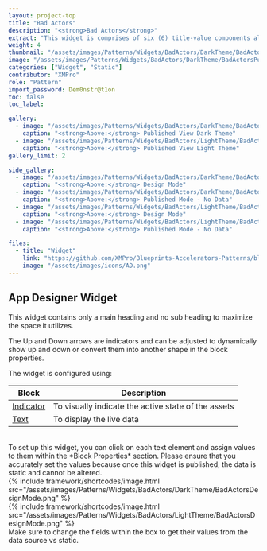 ```yaml
---
layout: project-top
title: "Bad Actors"
description: "<strong>Bad Actors</strong>"
extract: "This widget is comprises of six (6) title-value components along with a heading. These title-value components serve as informative building blocks, offering quick access to key metrics."
weight: 4
thumbnail: "/assets/images/Patterns/Widgets/BadActors/DarkTheme/BadActorsPublishedMode.png"
image: "/assets/images/Patterns/Widgets/BadActors/DarkTheme/BadActorsPublishedMode.png"
categories: ["Widget", "Static"]
contributor: "XMPro"
role: "Pattern"
import_password: Dem0nstr@t1on
toc: false
toc_label: 

gallery:
  - image: "/assets/images/Patterns/Widgets/BadActors/DarkTheme/BadActorsPublishedModewithData.png"
    caption: "<strong>Above:</strong> Published View Dark Theme"
  - image: "/assets/images/Patterns/Widgets/BadActors/LightTheme/BadActorsPublishedModewithData.png"
    caption: "<strong>Above:</strong> Published View Light Theme"
gallery_limit: 2

side_gallery:
  - image: "/assets/images/Patterns/Widgets/BadActors/DarkTheme/BadActorsDesignMode.png"
    caption: "<strong>Above:</strong> Design Mode"
  - image: "/assets/images/Patterns/Widgets/BadActors/DarkTheme/BadActorsPublishedMode.png"
    caption: "<strong>Above:</strong> Published Mode - No Data"
  - image: "/assets/images/Patterns/Widgets/BadActors/LightTheme/BadActorsDesignMode.png"
    caption: "<strong>Above:</strong> Design Mode"
  - image: "/assets/images/Patterns/Widgets/BadActors/LightTheme/BadActorsPublishedMode.png"
    caption: "<strong>Above:</strong> Published Mode - No Data"

files:
  - title: "Widget"
    link: "https://github.com/XMPro/Blueprints-Accelerators-Patterns/blob/master/Patterns/Widgets/Bad%20Actors.xwid"
    image: "/assets/images/icons/AD.png"
---
```


## App Designer Widget
This widget contains only a main heading and no sub heading to maximize the space it utilizes.

The Up and Down arrows are indicators and can be adjusted to dynamically show up and down or convert them into another shape in the block properties.

The widget is configured using: 

| Block                                  | Description                                                  |
| -------------------------------------- | ------------------------------------------------------------ |
| [Indicator](https://documentation.xmpro.com/blocks-toolbox/basic/indicator) | To visually indicate the active state of the assets |
| [Text](https://documentation.xmpro.com/blocks-toolbox/basic/text) | To display the live data |

<br />
To set up this widget, you can click on each text element and assign values to them within the *Block Properties* section. Please ensure that you accurately set the values because once this widget is published, the data is static and cannot be altered.
<div class="inline_image">{% include framework/shortcodes/image.html src="/assets/images/Patterns/Widgets/BadActors/DarkTheme/BadActorsDesignMode.png" %}</div>
<div class="inline_image">{% include framework/shortcodes/image.html src="/assets/images/Patterns/Widgets/BadActors/LightTheme/BadActorsDesignMode.png" %}</div>
Make sure to change the fields within the box to get their values from the data source vs static.
